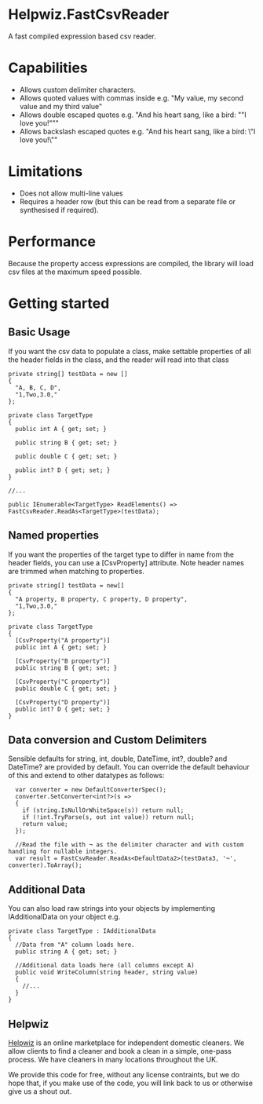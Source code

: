 # Helpwiz.FastCsvReader
A fast compiled expression based csv reader.

# Capabilities
- Allows custom delimiter characters.
- Allows quoted values with commas inside e.g. "My value, my second value and my third value"
- Allows double escaped quotes e.g. "And his heart sang, like a bird: ""I love you!"""
- Allows backslash escaped quotes e.g. "And his heart sang, like a bird: \\"I love you!\\""

# Limitations
- Does not allow multi-line values
- Requires a header row (but this can be read from a separate file or synthesised if required).

# Performance
Because the property access expressions are compiled, the library will load csv files at the maximum speed possible.

# Getting started
## Basic Usage

If you want the csv data to populate a class, make settable properties of all the header fields in the class, and the reader will
read into that class


```
private string[] testData = new []
{ 
  "A, B, C, D", 
  "1,Two,3.0,"
};

private class TargetType 
{
  public int A { get; set; }
  
  public string B { get; set; }
  
  public double C { get; set; }
  
  public int? D { get; set; }
}

//...

public IEnumerable<TargetType> ReadElements() => FastCsvReader.ReadAs<TargetType>(testData);
```

## Named properties

If you want the properties of the target type to differ in name from the header fields, you can use a [CsvProperty] attribute.
Note header names are trimmed when matching to properties.

```
private string[] testData = new[]
{
  "A property, B property, C property, D property",
  "1,Two,3.0,"
};

private class TargetType 
{
  [CsvProperty("A property")]
  public int A { get; set; }
  
  [CsvProperty("B property")]
  public string B { get; set; }
  
  [CsvProperty("C property")]
  public double C { get; set; }
  
  [CsvProperty("D property")]
  public int? D { get; set; }
}
```

## Data conversion and Custom Delimiters
Sensible defaults for string, int, double, DateTime, int?, double? and DateTime? are provided by default. You can override the default behaviour of this
and extend to other datatypes as follows:

```
  var converter = new DefaultConverterSpec();
  converter.SetConverter<int?>(s =>
  {
    if (string.IsNullOrWhiteSpace(s)) return null;
    if (!int.TryParse(s, out int value)) return null;
    return value;
  });
  
  //Read the file with ¬ as the delimiter character and with custom handling for nullable integers.
  var result = FastCsvReader.ReadAs<DefaultData2>(testData3, '¬', converter).ToArray();
```

## Additional Data
You can also load raw strings into your objects by implementing IAdditionalData on your object e.g.

```
private class TargetType : IAdditionalData
{
  //Data from "A" column loads here.
  public string A { get; set; }
  
  //Additional data loads here (all columns except A)
  public void WriteColumn(string header, string value)
  {
    //...
  }
}
```

## Helpwiz
[Helpwiz](https://helpwiz.com) is an online marketplace for independent domestic cleaners. We allow clients to find a cleaner and book a clean 
in a simple, one-pass process. We have cleaners in many locations throughout the UK.

We provide this code for free, without any license contraints, but we do hope that, if you make use of the code, you will
link back to us or otherwise give us a shout out.
